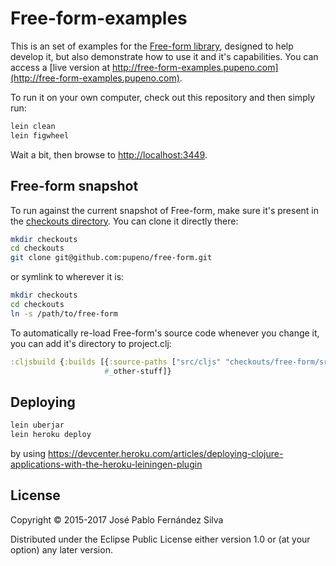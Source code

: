 # Free-form-examples

This is an set of examples for the [Free-form library](https://github.com/pupeno/free-form),
designed to help develop it, but also demonstrate how to use it and it's
capabilities. You can access a [live version at http://free-form-examples.pupeno.com](http://free-form-examples.pupeno.com).

To run it on your own computer, check out this repository and then simply run:

```bash
lein clean
lein figwheel
```

Wait a bit, then browse to [http://localhost:3449](http://localhost:3449).

## Free-form snapshot

To run against the current snapshot of Free-form, make sure it's present in the
[checkouts directory](https://github.com/technomancy/leiningen/blob/master/doc/TUTORIAL.md#checkout-dependencies).
You can clone it directly there:

```bash
mkdir checkouts
cd checkouts
git clone git@github.com:pupeno/free-form.git
```

or symlink to wherever it is:

```bash
mkdir checkouts
cd checkouts
ln -s /path/to/free-form
```

To automatically re-load Free-form's source code whenever you change it, you
can add it's directory to project.clj:

```clojure
:cljsbuild {:builds [{:source-paths ["src/cljs" "checkouts/free-form/src/cljs"]}
                     #_other-stuff]}
```

## Deploying

```bash
lein uberjar
lein heroku deploy
```

by using https://devcenter.heroku.com/articles/deploying-clojure-applications-with-the-heroku-leiningen-plugin

## License

Copyright © 2015-2017 José Pablo Fernández Silva

Distributed under the Eclipse Public License either version 1.0 or (at your option) any later version.
